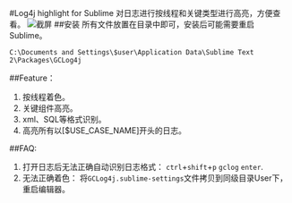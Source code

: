 #Log4j highlight for Sublime
对日志进行按线程和关键类型进行高亮，方便查看。
![截屏](https://raw.github.com/kidylee/GCLog4j/image/img/Screen.png)
##安装
所有文件放置在目录中即可，安装后可能需要重启Sublime。 
```
C:\Documents and Settings\$user\Application Data\Sublime Text 2\Packages\GCLog4j
```
##Feature：
1. 按线程着色。
2. 关键组件高亮。
3. xml、SQL等格式识别。
4. 高亮所有以[$USE_CASE_NAME]开头的日志。

##FAQ:
1. 打开日志后无法正确自动识别日志格式：
```ctrl```+```shift```+```p``` ```gclog``` ```enter```.
2. 无法正确着色：
将```GCLog4j.sublime-settings```文件拷贝到同级目录User下，重启编辑器。
